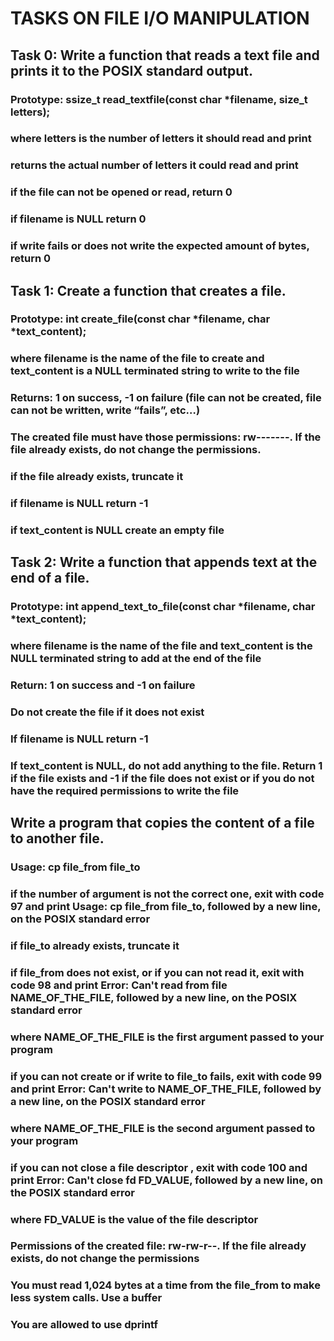 # TASKS ON FILE I/O MANIPULATION

## Task 0: Write a function that reads a text file and prints it to the POSIX standard output.
### Prototype: ssize_t read_textfile(const char *filename, size_t letters);
### where letters is the number of letters it should read and print
### returns the actual number of letters it could read and print
### if the file can not be opened or read, return 0
### if filename is NULL return 0
### if write fails or does not write the expected amount of bytes, return 0

## Task 1: Create a function that creates a file.
### Prototype: int create_file(const char *filename, char *text_content);
### where filename is the name of the file to create and text_content is a NULL terminated string to write to the file
### Returns: 1 on success, -1 on failure (file can not be created, file can not be written, write “fails”, etc…)
### The created file must have those permissions: rw-------. If the file already exists, do not change the permissions.
### if the file already exists, truncate it
### if filename is NULL return -1
### if text_content is NULL create an empty file

## Task 2: Write a function that appends text at the end of a file.
### Prototype: int append_text_to_file(const char *filename, char *text_content);
### where filename is the name of the file and text_content is the NULL terminated string to add at the end of the file
### Return: 1 on success and -1 on failure
### Do not create the file if it does not exist
### If filename is NULL return -1
### If text_content is NULL, do not add anything to the file. Return 1 if the file exists and -1 if the file does not exist or if you do not have the required permissions to write the file

## Write a program that copies the content of a file to another file.

### Usage: cp file_from file_to
### if the number of argument is not the correct one, exit with code 97 and print Usage: cp file_from file_to, followed by a new line, on the POSIX standard error
### if file_to already exists, truncate it
### if file_from does not exist, or if you can not read it, exit with code 98 and print Error: Can't read from file NAME_OF_THE_FILE, followed by a new line, on the POSIX standard error
### where NAME_OF_THE_FILE is the first argument passed to your program
### if you can not create or if write to file_to fails, exit with code 99 and print Error: Can't write to NAME_OF_THE_FILE, followed by a new line, on the POSIX standard error
### where NAME_OF_THE_FILE is the second argument passed to your program
### if you can not close a file descriptor , exit with code 100 and print Error: Can't close fd FD_VALUE, followed by a new line, on the POSIX standard error
### where FD_VALUE is the value of the file descriptor
### Permissions of the created file: rw-rw-r--. If the file already exists, do not change the permissions
### You must read 1,024 bytes at a time from the file_from to make less system calls. Use a buffer
### You are allowed to use dprintf
